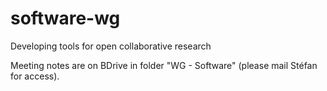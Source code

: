 software-wg
===========

Developing tools for open collaborative research

Meeting notes are on BDrive in folder "WG - Software" (please mail Stéfan <stefanv at berkeley> for access).
